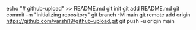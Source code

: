 echo "# github-upload" >> README.md
git init
git add README.md
git commit -m "initializing repository"
git branch -M main
git remote add origin https://github.com/varshi19/github-upload.git
git push -u origin main
